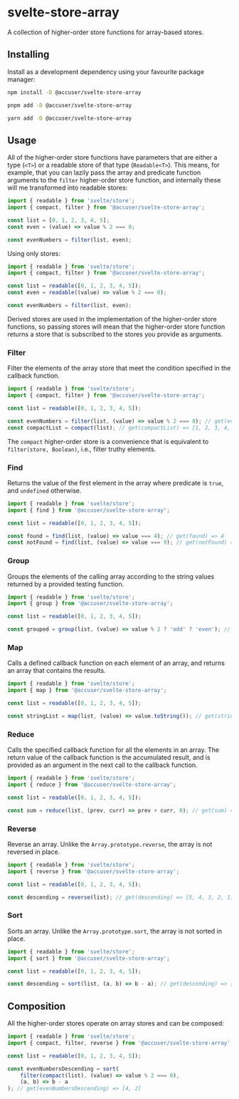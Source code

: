 # svelte-store-array

A collection of higher-order store functions for array-based stores.

## Installing

Install as a development dependency using your favourite package manager:

```bash
npm install -D @accuser/svelte-store-array

pnpm add -D @accuser/svelte-store-array

yarn add -D @accuser/svelte-store-array
```

## Usage

All of the higher-order store functions have parameters that are either a type (`<T>`) or a readable store of that type (`Readable<T>`). This means, for example, that you can lazily pass the array and predicate function arguments to the `filter` higher-order store function, and internally these will me transformed into readable stores:

```js
import { readable } from 'svelte/store';
import { compact, filter } from '@accuser/svelte-store-array';

const list = [0, 1, 2, 3, 4, 5];
const even = (value) => value % 2 === 0;

const evenNumbers = filter(list, even);
```

Using only stores:

```js
import { readable } from 'svelte/store';
import { compact, filter } from '@accuser/svelte-store-array';

const list = readable([0, 1, 2, 3, 4, 5]);
const even = readable((value) => value % 2 === 0);

const evenNumbers = filter(list, even);
```

Derived stores are used in the implementation of the higher-order store functions, so passing stores will mean that the higher-order store function returns a store that is subscribed to the stores you provide as arguments.

### Filter

Filter the elements of the array store that meet the condition specified in the
callback function.

```js
import { readable } from 'svelte/store';
import { compact, filter } from '@accuser/svelte-store-array';

const list = readable([0, 1, 2, 3, 4, 5]);

const evenNumbers = filter(list, (value) => value % 2 === 0); // get(eventNumbers) => [0, 2, 4]
const compactList = compact(list); // get(compactList) => [1, 2, 3, 4, 5]
```

The `compact` higher-order store is a convenience that is equivalent to
`filter(store, Boolean)`, i.e., filter truthy elements.

### Find

Returns the value of the first element in the array where predicate is `true`,
and `undefined` otherwise.

```js
import { readable } from 'svelte/store';
import { find } from '@accuser/svelte-store-array';

const list = readable([0, 1, 2, 3, 4, 5]);

const found = find(list, (value) => value === 4); // get(found) => 4
const notFound = find(list, (value) => value === 9); // get(notFound) => undefined
```

### Group

Groups the elements of the calling array according to the string values
returned by a provided testing function.

```js
import { readable } from 'svelte/store';
import { group } from '@accuser/svelte-store-array';

const list = readable([0, 1, 2, 3, 4, 5]);

const grouped = group(list, (value) => value % 2 ? 'odd' ? 'even'); // get(grouped) => { "even": [0, 2, 4, 6, 8], "odd": [1, 3, 5, 7, 9] }
```

### Map

Calls a defined callback function on each element of an array, and returns an array that contains the results.

```js
import { readable } from 'svelte/store';
import { map } from '@accuser/svelte-store-array';

const list = readable([0, 1, 2, 3, 4, 5]);

const stringList = map(list, (value) => value.toString()); // get(stringList) => ["0", "1", "2", "3", "4", "5"]
```

### Reduce

Calls the specified callback function for all the elements in an array. The
return value of the callback function is the accumulated result, and is
provided as an argument in the next call to the callback function.

```js
import { readable } from 'svelte/store';
import { reduce } from '@accuser/svelte-store-array';

const list = readable([0, 1, 2, 3, 4, 5]);

const sum = reduce(list, (prev, curr) => prev + curr, 0); // get(sum) => 15
```

### Reverse

Reverse an array. Unlike the `Array.prototype.reverse`, the array is not reversed in place.

```js
import { readable } from 'svelte/store';
import { reverse } from '@accuser/svelte-store-array';

const list = readable([0, 1, 2, 3, 4, 5]);

const descending = reverse(list); // get(descending) => [5, 4, 3, 2, 1, 0]
```

### Sort

Sorts an array. Unlike the `Array.prototype.sort`, the array is not sorted in place.

```js
import { readable } from 'svelte/store';
import { sort } from '@accuser/svelte-store-array';

const list = readable([0, 1, 2, 3, 4, 5]);

const descending = sort(list, (a, b) => b - a); // get(descending) => [5, 4, 3, 2, 1, 0]
```

## Composition

All the higher-order stores operate on array stores and can be composed:

```js
import { readable } from 'svelte/store';
import { compact, filter, reverse } from '@accuser/svelte-store-array';

const list = readable([0, 1, 2, 3, 4, 5]);

const evenNumbersDescending = sort(
	filter(compact(list), (value) => value % 2 === 0),
	(a, b) => b - a
); // get(evenNumbersDescending) => [4, 2]
```
